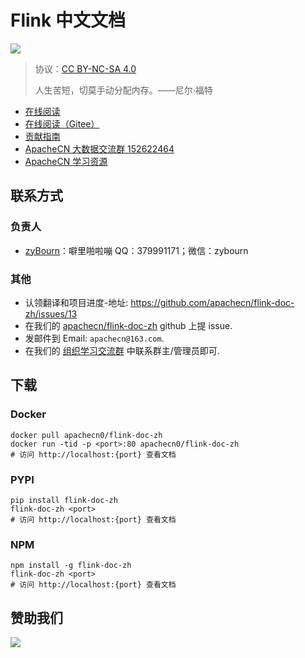 # Flink 中文文档

![](logo.png)

> 协议：[CC BY-NC-SA 4.0](http://creativecommons.org/licenses/by-nc-sa/4.0/)
> 
> 人生苦短，切莫手动分配内存。——尼尔·福特

* [在线阅读](https://apachecn.github.io/flink-doc-zh)
* [在线阅读（Gitee）](https://apachecn.gitee.io/flink-doc-zh/)
* [贡献指南](CONTRIBUTING.md)
* [ApacheCN 大数据交流群 152622464](http://shang.qq.com/wpa/qunwpa?idkey=30e5f1123a79867570f665aa3a483ca404b1c3f77737bc01ec520ed5f078ddef)
* [ApacheCN 学习资源](http://www.apachecn.org/)

## 联系方式

### 负责人

+   [zyBourn](https://github.com/zyBourn)：噼里啪啦嘣 QQ：379991171；微信：zybourn

### 其他

*   认领翻译和项目进度-地址: <https://github.com/apachecn/flink-doc-zh/issues/13>
*   在我们的 [apachecn/flink-doc-zh](https://github.com/apachecn/flink-doc-zh) github 上提 issue.
*   发邮件到 Email: `apachecn@163.com`.
*   在我们的 [组织学习交流群](http://www.apachecn.org/organization/348.html) 中联系群主/管理员即可.

## 下载

### Docker

```
docker pull apachecn0/flink-doc-zh
docker run -tid -p <port>:80 apachecn0/flink-doc-zh
# 访问 http://localhost:{port} 查看文档
```

### PYPI

```
pip install flink-doc-zh
flink-doc-zh <port>
# 访问 http://localhost:{port} 查看文档
```

### NPM

```
npm install -g flink-doc-zh
flink-doc-zh <port>
# 访问 http://localhost:{port} 查看文档
```

## 赞助我们

![](http://data.apachecn.org/img/about/donate.jpg)
